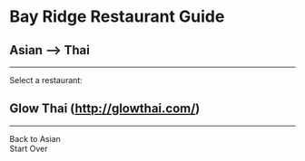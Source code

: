 # Bay Ridge Restaurant Guide
## Asian --> Thai
---
Select a restaurant:
## Glow Thai (http://glowthai.com/)

---
Back to Asian  
Start Over